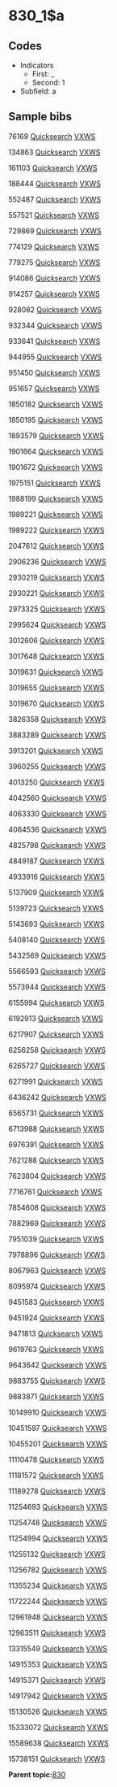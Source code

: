 # 830\_1$a

## Codes

-   Indicators
    -   First: \_
    -   Second: 1
-   Subfield: a

## Sample bibs

76169 [Quicksearch](https://search.library.yale.edu/catalog/76169) [VXWS](http://prodorbis.library.yale.edu:7014/vxws/GetHoldingsService?bibId=76169)

134863 [Quicksearch](https://search.library.yale.edu/catalog/134863) [VXWS](http://prodorbis.library.yale.edu:7014/vxws/GetHoldingsService?bibId=134863)

161103 [Quicksearch](https://search.library.yale.edu/catalog/161103) [VXWS](http://prodorbis.library.yale.edu:7014/vxws/GetHoldingsService?bibId=161103)

188444 [Quicksearch](https://search.library.yale.edu/catalog/188444) [VXWS](http://prodorbis.library.yale.edu:7014/vxws/GetHoldingsService?bibId=188444)

552487 [Quicksearch](https://search.library.yale.edu/catalog/552487) [VXWS](http://prodorbis.library.yale.edu:7014/vxws/GetHoldingsService?bibId=552487)

557521 [Quicksearch](https://search.library.yale.edu/catalog/557521) [VXWS](http://prodorbis.library.yale.edu:7014/vxws/GetHoldingsService?bibId=557521)

729869 [Quicksearch](https://search.library.yale.edu/catalog/729869) [VXWS](http://prodorbis.library.yale.edu:7014/vxws/GetHoldingsService?bibId=729869)

774129 [Quicksearch](https://search.library.yale.edu/catalog/774129) [VXWS](http://prodorbis.library.yale.edu:7014/vxws/GetHoldingsService?bibId=774129)

779275 [Quicksearch](https://search.library.yale.edu/catalog/779275) [VXWS](http://prodorbis.library.yale.edu:7014/vxws/GetHoldingsService?bibId=779275)

914086 [Quicksearch](https://search.library.yale.edu/catalog/914086) [VXWS](http://prodorbis.library.yale.edu:7014/vxws/GetHoldingsService?bibId=914086)

914257 [Quicksearch](https://search.library.yale.edu/catalog/914257) [VXWS](http://prodorbis.library.yale.edu:7014/vxws/GetHoldingsService?bibId=914257)

928082 [Quicksearch](https://search.library.yale.edu/catalog/928082) [VXWS](http://prodorbis.library.yale.edu:7014/vxws/GetHoldingsService?bibId=928082)

932344 [Quicksearch](https://search.library.yale.edu/catalog/932344) [VXWS](http://prodorbis.library.yale.edu:7014/vxws/GetHoldingsService?bibId=932344)

933641 [Quicksearch](https://search.library.yale.edu/catalog/933641) [VXWS](http://prodorbis.library.yale.edu:7014/vxws/GetHoldingsService?bibId=933641)

944955 [Quicksearch](https://search.library.yale.edu/catalog/944955) [VXWS](http://prodorbis.library.yale.edu:7014/vxws/GetHoldingsService?bibId=944955)

951450 [Quicksearch](https://search.library.yale.edu/catalog/951450) [VXWS](http://prodorbis.library.yale.edu:7014/vxws/GetHoldingsService?bibId=951450)

951657 [Quicksearch](https://search.library.yale.edu/catalog/951657) [VXWS](http://prodorbis.library.yale.edu:7014/vxws/GetHoldingsService?bibId=951657)

1850182 [Quicksearch](https://search.library.yale.edu/catalog/1850182) [VXWS](http://prodorbis.library.yale.edu:7014/vxws/GetHoldingsService?bibId=1850182)

1850195 [Quicksearch](https://search.library.yale.edu/catalog/1850195) [VXWS](http://prodorbis.library.yale.edu:7014/vxws/GetHoldingsService?bibId=1850195)

1893579 [Quicksearch](https://search.library.yale.edu/catalog/1893579) [VXWS](http://prodorbis.library.yale.edu:7014/vxws/GetHoldingsService?bibId=1893579)

1901664 [Quicksearch](https://search.library.yale.edu/catalog/1901664) [VXWS](http://prodorbis.library.yale.edu:7014/vxws/GetHoldingsService?bibId=1901664)

1901672 [Quicksearch](https://search.library.yale.edu/catalog/1901672) [VXWS](http://prodorbis.library.yale.edu:7014/vxws/GetHoldingsService?bibId=1901672)

1975151 [Quicksearch](https://search.library.yale.edu/catalog/1975151) [VXWS](http://prodorbis.library.yale.edu:7014/vxws/GetHoldingsService?bibId=1975151)

1988199 [Quicksearch](https://search.library.yale.edu/catalog/1988199) [VXWS](http://prodorbis.library.yale.edu:7014/vxws/GetHoldingsService?bibId=1988199)

1989221 [Quicksearch](https://search.library.yale.edu/catalog/1989221) [VXWS](http://prodorbis.library.yale.edu:7014/vxws/GetHoldingsService?bibId=1989221)

1989222 [Quicksearch](https://search.library.yale.edu/catalog/1989222) [VXWS](http://prodorbis.library.yale.edu:7014/vxws/GetHoldingsService?bibId=1989222)

2047612 [Quicksearch](https://search.library.yale.edu/catalog/2047612) [VXWS](http://prodorbis.library.yale.edu:7014/vxws/GetHoldingsService?bibId=2047612)

2906236 [Quicksearch](https://search.library.yale.edu/catalog/2906236) [VXWS](http://prodorbis.library.yale.edu:7014/vxws/GetHoldingsService?bibId=2906236)

2930219 [Quicksearch](https://search.library.yale.edu/catalog/2930219) [VXWS](http://prodorbis.library.yale.edu:7014/vxws/GetHoldingsService?bibId=2930219)

2930221 [Quicksearch](https://search.library.yale.edu/catalog/2930221) [VXWS](http://prodorbis.library.yale.edu:7014/vxws/GetHoldingsService?bibId=2930221)

2973325 [Quicksearch](https://search.library.yale.edu/catalog/2973325) [VXWS](http://prodorbis.library.yale.edu:7014/vxws/GetHoldingsService?bibId=2973325)

2995624 [Quicksearch](https://search.library.yale.edu/catalog/2995624) [VXWS](http://prodorbis.library.yale.edu:7014/vxws/GetHoldingsService?bibId=2995624)

3012606 [Quicksearch](https://search.library.yale.edu/catalog/3012606) [VXWS](http://prodorbis.library.yale.edu:7014/vxws/GetHoldingsService?bibId=3012606)

3017648 [Quicksearch](https://search.library.yale.edu/catalog/3017648) [VXWS](http://prodorbis.library.yale.edu:7014/vxws/GetHoldingsService?bibId=3017648)

3019631 [Quicksearch](https://search.library.yale.edu/catalog/3019631) [VXWS](http://prodorbis.library.yale.edu:7014/vxws/GetHoldingsService?bibId=3019631)

3019655 [Quicksearch](https://search.library.yale.edu/catalog/3019655) [VXWS](http://prodorbis.library.yale.edu:7014/vxws/GetHoldingsService?bibId=3019655)

3019670 [Quicksearch](https://search.library.yale.edu/catalog/3019670) [VXWS](http://prodorbis.library.yale.edu:7014/vxws/GetHoldingsService?bibId=3019670)

3826358 [Quicksearch](https://search.library.yale.edu/catalog/3826358) [VXWS](http://prodorbis.library.yale.edu:7014/vxws/GetHoldingsService?bibId=3826358)

3883289 [Quicksearch](https://search.library.yale.edu/catalog/3883289) [VXWS](http://prodorbis.library.yale.edu:7014/vxws/GetHoldingsService?bibId=3883289)

3913201 [Quicksearch](https://search.library.yale.edu/catalog/3913201) [VXWS](http://prodorbis.library.yale.edu:7014/vxws/GetHoldingsService?bibId=3913201)

3960255 [Quicksearch](https://search.library.yale.edu/catalog/3960255) [VXWS](http://prodorbis.library.yale.edu:7014/vxws/GetHoldingsService?bibId=3960255)

4013250 [Quicksearch](https://search.library.yale.edu/catalog/4013250) [VXWS](http://prodorbis.library.yale.edu:7014/vxws/GetHoldingsService?bibId=4013250)

4042560 [Quicksearch](https://search.library.yale.edu/catalog/4042560) [VXWS](http://prodorbis.library.yale.edu:7014/vxws/GetHoldingsService?bibId=4042560)

4063330 [Quicksearch](https://search.library.yale.edu/catalog/4063330) [VXWS](http://prodorbis.library.yale.edu:7014/vxws/GetHoldingsService?bibId=4063330)

4064536 [Quicksearch](https://search.library.yale.edu/catalog/4064536) [VXWS](http://prodorbis.library.yale.edu:7014/vxws/GetHoldingsService?bibId=4064536)

4825798 [Quicksearch](https://search.library.yale.edu/catalog/4825798) [VXWS](http://prodorbis.library.yale.edu:7014/vxws/GetHoldingsService?bibId=4825798)

4849187 [Quicksearch](https://search.library.yale.edu/catalog/4849187) [VXWS](http://prodorbis.library.yale.edu:7014/vxws/GetHoldingsService?bibId=4849187)

4933916 [Quicksearch](https://search.library.yale.edu/catalog/4933916) [VXWS](http://prodorbis.library.yale.edu:7014/vxws/GetHoldingsService?bibId=4933916)

5137909 [Quicksearch](https://search.library.yale.edu/catalog/5137909) [VXWS](http://prodorbis.library.yale.edu:7014/vxws/GetHoldingsService?bibId=5137909)

5139723 [Quicksearch](https://search.library.yale.edu/catalog/5139723) [VXWS](http://prodorbis.library.yale.edu:7014/vxws/GetHoldingsService?bibId=5139723)

5143693 [Quicksearch](https://search.library.yale.edu/catalog/5143693) [VXWS](http://prodorbis.library.yale.edu:7014/vxws/GetHoldingsService?bibId=5143693)

5408140 [Quicksearch](https://search.library.yale.edu/catalog/5408140) [VXWS](http://prodorbis.library.yale.edu:7014/vxws/GetHoldingsService?bibId=5408140)

5432569 [Quicksearch](https://search.library.yale.edu/catalog/5432569) [VXWS](http://prodorbis.library.yale.edu:7014/vxws/GetHoldingsService?bibId=5432569)

5566593 [Quicksearch](https://search.library.yale.edu/catalog/5566593) [VXWS](http://prodorbis.library.yale.edu:7014/vxws/GetHoldingsService?bibId=5566593)

5573944 [Quicksearch](https://search.library.yale.edu/catalog/5573944) [VXWS](http://prodorbis.library.yale.edu:7014/vxws/GetHoldingsService?bibId=5573944)

6155994 [Quicksearch](https://search.library.yale.edu/catalog/6155994) [VXWS](http://prodorbis.library.yale.edu:7014/vxws/GetHoldingsService?bibId=6155994)

6192913 [Quicksearch](https://search.library.yale.edu/catalog/6192913) [VXWS](http://prodorbis.library.yale.edu:7014/vxws/GetHoldingsService?bibId=6192913)

6217907 [Quicksearch](https://search.library.yale.edu/catalog/6217907) [VXWS](http://prodorbis.library.yale.edu:7014/vxws/GetHoldingsService?bibId=6217907)

6256258 [Quicksearch](https://search.library.yale.edu/catalog/6256258) [VXWS](http://prodorbis.library.yale.edu:7014/vxws/GetHoldingsService?bibId=6256258)

6265727 [Quicksearch](https://search.library.yale.edu/catalog/6265727) [VXWS](http://prodorbis.library.yale.edu:7014/vxws/GetHoldingsService?bibId=6265727)

6271991 [Quicksearch](https://search.library.yale.edu/catalog/6271991) [VXWS](http://prodorbis.library.yale.edu:7014/vxws/GetHoldingsService?bibId=6271991)

6436242 [Quicksearch](https://search.library.yale.edu/catalog/6436242) [VXWS](http://prodorbis.library.yale.edu:7014/vxws/GetHoldingsService?bibId=6436242)

6565731 [Quicksearch](https://search.library.yale.edu/catalog/6565731) [VXWS](http://prodorbis.library.yale.edu:7014/vxws/GetHoldingsService?bibId=6565731)

6713988 [Quicksearch](https://search.library.yale.edu/catalog/6713988) [VXWS](http://prodorbis.library.yale.edu:7014/vxws/GetHoldingsService?bibId=6713988)

6976391 [Quicksearch](https://search.library.yale.edu/catalog/6976391) [VXWS](http://prodorbis.library.yale.edu:7014/vxws/GetHoldingsService?bibId=6976391)

7621288 [Quicksearch](https://search.library.yale.edu/catalog/7621288) [VXWS](http://prodorbis.library.yale.edu:7014/vxws/GetHoldingsService?bibId=7621288)

7623804 [Quicksearch](https://search.library.yale.edu/catalog/7623804) [VXWS](http://prodorbis.library.yale.edu:7014/vxws/GetHoldingsService?bibId=7623804)

7716761 [Quicksearch](https://search.library.yale.edu/catalog/7716761) [VXWS](http://prodorbis.library.yale.edu:7014/vxws/GetHoldingsService?bibId=7716761)

7854608 [Quicksearch](https://search.library.yale.edu/catalog/7854608) [VXWS](http://prodorbis.library.yale.edu:7014/vxws/GetHoldingsService?bibId=7854608)

7882969 [Quicksearch](https://search.library.yale.edu/catalog/7882969) [VXWS](http://prodorbis.library.yale.edu:7014/vxws/GetHoldingsService?bibId=7882969)

7951039 [Quicksearch](https://search.library.yale.edu/catalog/7951039) [VXWS](http://prodorbis.library.yale.edu:7014/vxws/GetHoldingsService?bibId=7951039)

7978896 [Quicksearch](https://search.library.yale.edu/catalog/7978896) [VXWS](http://prodorbis.library.yale.edu:7014/vxws/GetHoldingsService?bibId=7978896)

8067963 [Quicksearch](https://search.library.yale.edu/catalog/8067963) [VXWS](http://prodorbis.library.yale.edu:7014/vxws/GetHoldingsService?bibId=8067963)

8095974 [Quicksearch](https://search.library.yale.edu/catalog/8095974) [VXWS](http://prodorbis.library.yale.edu:7014/vxws/GetHoldingsService?bibId=8095974)

9451583 [Quicksearch](https://search.library.yale.edu/catalog/9451583) [VXWS](http://prodorbis.library.yale.edu:7014/vxws/GetHoldingsService?bibId=9451583)

9451924 [Quicksearch](https://search.library.yale.edu/catalog/9451924) [VXWS](http://prodorbis.library.yale.edu:7014/vxws/GetHoldingsService?bibId=9451924)

9471813 [Quicksearch](https://search.library.yale.edu/catalog/9471813) [VXWS](http://prodorbis.library.yale.edu:7014/vxws/GetHoldingsService?bibId=9471813)

9619763 [Quicksearch](https://search.library.yale.edu/catalog/9619763) [VXWS](http://prodorbis.library.yale.edu:7014/vxws/GetHoldingsService?bibId=9619763)

9643642 [Quicksearch](https://search.library.yale.edu/catalog/9643642) [VXWS](http://prodorbis.library.yale.edu:7014/vxws/GetHoldingsService?bibId=9643642)

9883755 [Quicksearch](https://search.library.yale.edu/catalog/9883755) [VXWS](http://prodorbis.library.yale.edu:7014/vxws/GetHoldingsService?bibId=9883755)

9883871 [Quicksearch](https://search.library.yale.edu/catalog/9883871) [VXWS](http://prodorbis.library.yale.edu:7014/vxws/GetHoldingsService?bibId=9883871)

10149910 [Quicksearch](https://search.library.yale.edu/catalog/10149910) [VXWS](http://prodorbis.library.yale.edu:7014/vxws/GetHoldingsService?bibId=10149910)

10451597 [Quicksearch](https://search.library.yale.edu/catalog/10451597) [VXWS](http://prodorbis.library.yale.edu:7014/vxws/GetHoldingsService?bibId=10451597)

10455201 [Quicksearch](https://search.library.yale.edu/catalog/10455201) [VXWS](http://prodorbis.library.yale.edu:7014/vxws/GetHoldingsService?bibId=10455201)

11110478 [Quicksearch](https://search.library.yale.edu/catalog/11110478) [VXWS](http://prodorbis.library.yale.edu:7014/vxws/GetHoldingsService?bibId=11110478)

11181572 [Quicksearch](https://search.library.yale.edu/catalog/11181572) [VXWS](http://prodorbis.library.yale.edu:7014/vxws/GetHoldingsService?bibId=11181572)

11189278 [Quicksearch](https://search.library.yale.edu/catalog/11189278) [VXWS](http://prodorbis.library.yale.edu:7014/vxws/GetHoldingsService?bibId=11189278)

11254693 [Quicksearch](https://search.library.yale.edu/catalog/11254693) [VXWS](http://prodorbis.library.yale.edu:7014/vxws/GetHoldingsService?bibId=11254693)

11254748 [Quicksearch](https://search.library.yale.edu/catalog/11254748) [VXWS](http://prodorbis.library.yale.edu:7014/vxws/GetHoldingsService?bibId=11254748)

11254994 [Quicksearch](https://search.library.yale.edu/catalog/11254994) [VXWS](http://prodorbis.library.yale.edu:7014/vxws/GetHoldingsService?bibId=11254994)

11255132 [Quicksearch](https://search.library.yale.edu/catalog/11255132) [VXWS](http://prodorbis.library.yale.edu:7014/vxws/GetHoldingsService?bibId=11255132)

11256782 [Quicksearch](https://search.library.yale.edu/catalog/11256782) [VXWS](http://prodorbis.library.yale.edu:7014/vxws/GetHoldingsService?bibId=11256782)

11355234 [Quicksearch](https://search.library.yale.edu/catalog/11355234) [VXWS](http://prodorbis.library.yale.edu:7014/vxws/GetHoldingsService?bibId=11355234)

11722244 [Quicksearch](https://search.library.yale.edu/catalog/11722244) [VXWS](http://prodorbis.library.yale.edu:7014/vxws/GetHoldingsService?bibId=11722244)

12961948 [Quicksearch](https://search.library.yale.edu/catalog/12961948) [VXWS](http://prodorbis.library.yale.edu:7014/vxws/GetHoldingsService?bibId=12961948)

12963511 [Quicksearch](https://search.library.yale.edu/catalog/12963511) [VXWS](http://prodorbis.library.yale.edu:7014/vxws/GetHoldingsService?bibId=12963511)

13315549 [Quicksearch](https://search.library.yale.edu/catalog/13315549) [VXWS](http://prodorbis.library.yale.edu:7014/vxws/GetHoldingsService?bibId=13315549)

14915353 [Quicksearch](https://search.library.yale.edu/catalog/14915353) [VXWS](http://prodorbis.library.yale.edu:7014/vxws/GetHoldingsService?bibId=14915353)

14915371 [Quicksearch](https://search.library.yale.edu/catalog/14915371) [VXWS](http://prodorbis.library.yale.edu:7014/vxws/GetHoldingsService?bibId=14915371)

14917942 [Quicksearch](https://search.library.yale.edu/catalog/14917942) [VXWS](http://prodorbis.library.yale.edu:7014/vxws/GetHoldingsService?bibId=14917942)

15130526 [Quicksearch](https://search.library.yale.edu/catalog/15130526) [VXWS](http://prodorbis.library.yale.edu:7014/vxws/GetHoldingsService?bibId=15130526)

15333072 [Quicksearch](https://search.library.yale.edu/catalog/15333072) [VXWS](http://prodorbis.library.yale.edu:7014/vxws/GetHoldingsService?bibId=15333072)

15589638 [Quicksearch](https://search.library.yale.edu/catalog/15589638) [VXWS](http://prodorbis.library.yale.edu:7014/vxws/GetHoldingsService?bibId=15589638)

15738151 [Quicksearch](https://search.library.yale.edu/catalog/15738151) [VXWS](http://prodorbis.library.yale.edu:7014/vxws/GetHoldingsService?bibId=15738151)

**Parent topic:**[830](../../tags/830/830.md)


